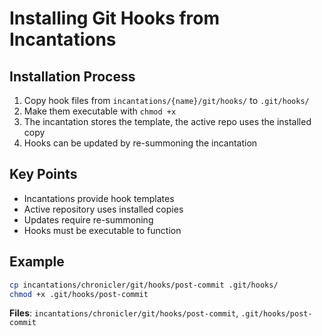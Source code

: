 # Installing Git Hooks from Incantations

## Installation Process
1. Copy hook files from `incantations/{name}/git/hooks/` to `.git/hooks/`
2. Make them executable with `chmod +x`
3. The incantation stores the template, the active repo uses the installed copy
4. Hooks can be updated by re-summoning the incantation

## Key Points
- Incantations provide hook templates
- Active repository uses installed copies
- Updates require re-summoning
- Hooks must be executable to function

## Example
```bash
cp incantations/chronicler/git/hooks/post-commit .git/hooks/
chmod +x .git/hooks/post-commit
```

**Files**: `incantations/chronicler/git/hooks/post-commit`, `.git/hooks/post-commit`